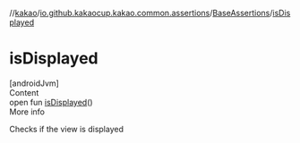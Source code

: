 //[kakao](../../../index.md)/[io.github.kakaocup.kakao.common.assertions](../index.md)/[BaseAssertions](index.md)/[isDisplayed](is-displayed.md)



# isDisplayed  
[androidJvm]  
Content  
open fun [isDisplayed](is-displayed.md)()  
More info  


Checks if the view is displayed

  



